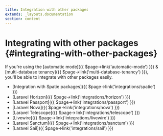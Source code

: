 ```yaml
---
title: Integration with other packages
extends: _layouts.documentation
section: content
---
```



# Integrating with other packages {#integrating-with-other-packages}

If you're using the [automatic mode]({{ $page->link('automatic-mode') }}) & [multi-database tenancy]({{ $page->link('multi-database-tenancy') }}), you'll be able to integrate with other packages easily.

- [Integration with Spatie packages]({{ $page->link('integrations/spatie') }})
- [Laravel Horizon]({{ $page->link('integrations/horizon') }})
- [Laravel Passport]({{ $page->link('integrations/passport') }})
- [Laravel Nova]({{ $page->link('integrations/nova') }})
- [Laravel Telescope]({{ $page->link('integrations/telescope') }})
- [Livewire]({{ $page->link('integrations/livewire') }})
- [Laravel Sanctum]({{ $page->link('integrations/sanctum') }})
- [Laravel Sail]({{ $page->link('integrations/sail') }})
